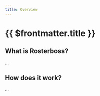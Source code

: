 ```yaml
---
title: Overview
---
```


# {{ $frontmatter.title }}

## What is Rosterboss?

...

## How does it work?

...
